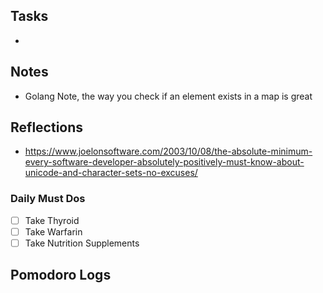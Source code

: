 ## Tasks

- 

## Notes

- Golang Note, the way you check if an element exists in a map is great

## Reflections

- https://www.joelonsoftware.com/2003/10/08/the-absolute-minimum-every-software-developer-absolutely-positively-must-know-about-unicode-and-character-sets-no-excuses/

### Daily Must Dos

- [ ] Take Thyroid
- [ ] Take Warfarin
- [ ] Take Nutrition Supplements

## Pomodoro Logs

